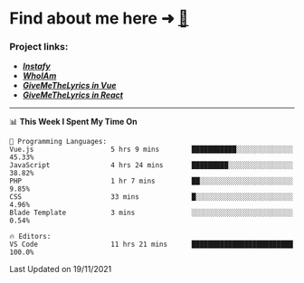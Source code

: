 # Find about me here ➜ [🧑](https://pauabella.dev)

### Project links:
- ***[Instafy](https://instafy.me)***
- ***[WhoIAm](https://pauabella.dev)***
- ***[GiveMeTheLyrics in Vue](https://lyrics.pauabella.dev)***
- ***[GiveMeTheLyrics in React](https://pauabella.dev/GiveMeTheLyrics)***

---
<!--START_SECTION:waka-->
📊 **This Week I Spent My Time On** 

```text
💬 Programming Languages: 
Vue.js                   5 hrs 9 mins        ███████████░░░░░░░░░░░░░░   45.33% 
JavaScript               4 hrs 24 mins       █████████░░░░░░░░░░░░░░░░   38.82% 
PHP                      1 hr 7 mins         ██░░░░░░░░░░░░░░░░░░░░░░░   9.85% 
CSS                      33 mins             █░░░░░░░░░░░░░░░░░░░░░░░░   4.96% 
Blade Template           3 mins              ░░░░░░░░░░░░░░░░░░░░░░░░░   0.54%

🔥 Editors: 
VS Code                  11 hrs 21 mins      █████████████████████████   100.0%

```


 Last Updated on 19/11/2021
<!--END_SECTION:waka-->
